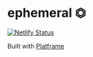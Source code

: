# ephemeral ⏣

[![Netlify Status](https://api.netlify.com/api/v1/badges/24ce8b84-6a38-410b-bb4c-a7cbb21cc4b8/deploy-status)](https://app.netlify.com/sites/giffordnowland/deploys)

Built with [Platframe](https://platframe.com/)
